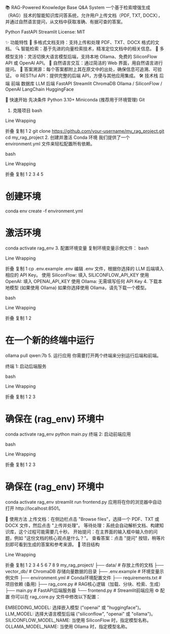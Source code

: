 📚 RAG-Powered Knowledge Base Q&A System
一个基于检索增强生成（RAG）技术的智能知识库问答系统，允许用户上传文档（PDF, TXT, DOCX），并通过自然语言提问，从文档中获取准确、有据可查的答案。

Python
FastAPI
Streamlit
License: MIT

✨ 功能特性
📄 多格式文档支持：支持上传和处理 PDF、TXT、DOCX 格式的文档。
🔍 智能检索：基于先进的向量检索技术，精准定位文档中的相关信息。
🤖 多模型支持：灵活切换大语言模型后端，支持本地 Ollama、免费的 SiliconFlow API 或 OpenAI API。
💬 自然语言交互：通过简洁的 Web 界面，用自然语言进行提问。
📖 答案溯源：每个答案都附上其在原文中的出处，确保信息可追溯、可验证。
🌐 RESTful API：提供完整的后端 API，方便与其他应用集成。
🛠️ 技术栈
后端
前端
数据库
LLM 后端
FastAPI	Streamlit	ChromaDB	Ollama / SiliconFlow / OpenAI
LangChain		HuggingFace	

🚀 快速开始
先决条件
Python 3.10+
Miniconda (推荐用于环境管理)
Git
1. 克隆项目
bash

Line Wrapping

折叠
复制
1
2
git clone https://github.com/your-username/my_rag_project.git
cd my_rag_project
2. 创建并激活 Conda 环境
我们提供了一个 environment.yml 文件来轻松配置所有依赖。

bash

Line Wrapping

折叠
复制
1
2
3
4
5
# 创建环境
conda env create -f environment.yml

# 激活环境
conda activate rag_env
3. 配置环境变量
复制环境变量示例文件：
bash

Line Wrapping

折叠
复制
1
cp .env.example .env
编辑 .env 文件，根据你选择的 LLM 后端填入相应的 API Key。
使用 SiliconFlow: 填入 SILICONFLOW_API_KEY
使用 OpenAI: 填入 OPENAI_API_KEY
使用 Ollama: 无需填写任何 API Key
4. 下载本地模型 (如果使用 Ollama)
如果你选择使用 Ollama，请先下载一个模型。

bash

Line Wrapping

折叠
复制
1
2
# 在一个新的终端中运行
ollama pull qwen:7b
5. 运行应用
你需要打开两个终端来分别运行后端和前端。

终端 1: 启动后端服务

bash

Line Wrapping

折叠
复制
1
2
3
# 确保在 (rag_env) 环境中
conda activate rag_env
python main.py
终端 2: 启动前端应用

bash

Line Wrapping

折叠
复制
1
2
3
# 确保在 (rag_env) 环境中
conda activate rag_env
streamlit run frontend.py
应用将在你的浏览器中自动打开 http://localhost:8501。

📖 使用方法
上传文档：在侧边栏点击 "Browse files"，选择一个 PDF、TXT 或 DOCX 文件，然后点击 "上传并处理"。
等待处理：系统会自动解析文档、构建知识库，这个过程可能需要几十秒。
开始提问：在主界面的输入框中输入你的问题，例如 "这份文档的核心观点是什么？"。
查看答案：点击 "提问" 按钮，稍等片刻即可看到生成的答案和参考来源。
📁 项目结构

Line Wrapping

折叠
复制
1
2
3
4
5
6
7
8
9
my_rag_project/
├── data/                   # 存放上传的文档
├── vector_db/              # ChromaDB 存储向量数据的目录
├── .env.example            # 环境变量示例文件
├── environment.yml         # Conda环境配置文件
├── requirements.txt        # 项目依赖 (备用)
├── rag_core.py            # RAG核心逻辑（加载、分块、检索、生成）
├── main.py                # FastAPI后端服务器
└── frontend.py            # Streamlit前端应用
⚙️ 配置
你可以在 rag_core.py 文件中修改以下配置：

EMBEDDING_MODEL: 选择嵌入模型 ("openai" 或 "huggingface")。
LLM_MODEL: 选择大语言模型后端 ("siliconflow", "openai" 或 "ollama")。
SILICONFLOW_MODEL_NAME: 当使用 SiliconFlow 时，指定模型名称。
OLLAMA_MODEL_NAME: 当使用 Ollama 时，指定模型名称。
